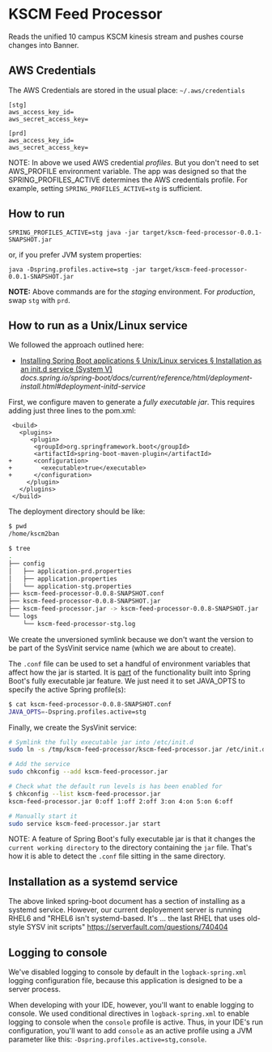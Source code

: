 # KSCM Feed Processor

Reads the unified 10 campus KSCM kinesis stream and pushes course changes into Banner.

## AWS Credentials

The AWS Credentials are stored in the usual place: `~/.aws/credentials`

```
[stg]
aws_access_key_id=
aws_secret_access_key=

[prd]
aws_access_key_id=
aws_secret_access_key=
```

NOTE: In above we used AWS credential _profiles_. But you don't need to set AWS_PROFILE environment variable. The app was designed so that the SPRING_PROFILES_ACTIVE determines the AWS credentials profile. For example, setting `SPRING_PROFILES_ACTIVE=stg` is sufficient. 


## How to run


```
SPRING_PROFILES_ACTIVE=stg java -jar target/kscm-feed-processor-0.0.1-SNAPSHOT.jar
```

or, if you prefer JVM system properties:

```
java -Dspring.profiles.active=stg -jar target/kscm-feed-processor-0.0.1-SNAPSHOT.jar
```

**NOTE:** Above commands are for the _staging_ environment. For _production_, swap `stg` with `prd`. 

## How to run as a Unix/Linux service

We followed the approach outlined here:

- [Installing Spring Boot applications § Unix/Linux services § Installation as an init.d service (System V)](https://docs.spring.io/spring-boot/docs/current/reference/html/deployment-install.html#deployment-initd-service)<br>
  _docs.spring.io/spring-boot/docs/current/reference/html/deployment-install.html#deployment-initd-service_

First, we configure maven to generate a _fully executable jar_. This requires adding just three lines to the pom.xml:
```
 <build>
   <plugins>
      <plugin>
       <groupId>org.springframework.boot</groupId>
       <artifactId>spring-boot-maven-plugin</artifactId>
+      <configuration>
+        <executable>true</executable>
+      </configuration>
     </plugin>
   </plugins>
 </build>
```

The deployment directory should be like:

```sh
$ pwd
/home/kscm2ban

$ tree
.
├── config
│   ├── application-prd.properties
│   ├── application.properties
│   └── application-stg.properties
├── kscm-feed-processor-0.0.8-SNAPSHOT.conf
├── kscm-feed-processor-0.0.8-SNAPSHOT.jar
├── kscm-feed-processor.jar -> kscm-feed-processor-0.0.8-SNAPSHOT.jar
└── logs
    └── kscm-feed-processor-stg.log
```

We create the unversioned symlink because we don't want the version to be part of the SysVinit service name (which we are about to create).

The `.conf` file can be used to set a handful of environment variables that affect how the jar is started. 
It is 
[part](https://docs.spring.io/spring-boot/docs/current/reference/html/deployment-install.html#deployment-script-customization-when-it-runs)
of the functionality built into Spring Boot's fully executable jar 
feature. We just need it to set JAVA_OPTS to specify the active Spring profile(s):

```sh
$ cat kscm-feed-processor-0.0.8-SNAPSHOT.conf
JAVA_OPTS=-Dspring.profiles.active=stg
```

Finally, we create the SysVinit service:
```sh
# Symlink the fully executable jar into /etc/init.d
sudo ln -s /tmp/kscm-feed-processor/kscm-feed-processor.jar /etc/init.d/kscm-feed-processor.jar

# Add the service
sudo chkconfig --add kscm-feed-processor.jar

# Check what the default run levels is has been enabled for
$ chkconfig --list kscm-feed-processor.jar
kscm-feed-processor.jar 0:off 1:off 2:off 3:on 4:on 5:on 6:off

# Manually start it
sudo service kscm-feed-processor.jar start
```

NOTE: A feature of Spring Boot's fully executable jar is that it changes the 
`current working directory` to the directory containing the `jar` file. That's
how it is able to detect the `.conf` file sitting in the same directory.

## Installation as a systemd service
The above linked spring-boot document has a section of installing as a systemd service.
However, our current deployement server is running RHEL6 and "RHEL6 isn't systemd-based. It's … the last RHEL that uses old-style SYSV init scripts" https://serverfault.com/questions/740404

## Logging to console

We've disabled logging to console by default in the `logback-spring.xml` logging configuration file, because this application is designed to be a server process.

When developing with your IDE, however, you'll want to enable logging to console. We used conditional directives
in `logback-spring.xml` to enable logging to console when the `console` profile is active.
Thus, in your IDE's run configuration, you'll want to add `console` as an active profile using a JVM parameter like this: `-Dspring.profiles.active=stg,console`.

